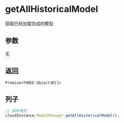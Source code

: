 # getAllHistoricalModel

获取已经加载完成的模型

## 参数

无

## 返回

`Promise<THREE.Object3D[]>`

## 列子

```ts
// 删除模型
cloudInstance.ModelManager.getAllHistoricalModel();
```
